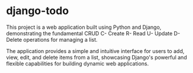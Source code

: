 # django-todo

This project is a web application built using Python and Django, demonstrating the fundamental CRUD
  C- Create
  R- Read
  U- Update
  D- Delete
operations for managing a list.

 The application provides a simple and intuitive interface for users to add, view, edit, and delete items from a list, 
 showcasing Django's powerful and flexible capabilities for building dynamic web applications.
